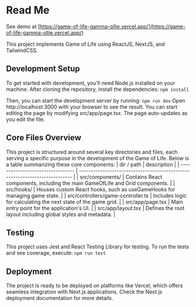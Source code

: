 # Read Me

See demo at [https://game-of-life-gamma-ollie.vercel.app/](https://game-of-life-gamma-ollie.vercel.app/)

This project implements Game of Life using ReactJS, NextJS, and TailwindCSS.

## Development Setup
To get started with development, you'll need Node.js installed on your machine. After cloning the repository, install the dependencies:
```npm install```

Then, you can start the development server by running:
```npm run dev```
Open http://localhost:3000 with your browser to see the result. You can start editing the page by modifying src/app/page.tsx. The page auto-updates as you edit the file.

## Core Files Overview
This project is structured around several key directories and files, each serving a specific purpose in the development of the Game of Life. Below is a table summarizing these core components:
| dir / path | description |
| --------------------------------- | --------------------------------------------------------------------------- |
| src/components/ | Contains React components, including the main GameOfLife and Grid components. |
| src/hooks/ | Houses custom React hooks, such as useGameHooks for managing game state. |
| src/controllers/game-controller.ts | Includes logic for calculating the next state of the game grid. |
| src/app/page.tsx | Main entry point for the application's UI. |
| src/app/layout.tsx | Defines the root layout including global styles and metadata. |

## Testing
This project uses Jest and React Testing Library for testing. To run the tests and see coverage, execute:
```npm run test```

## Deployment
The project is ready to be deployed on platforms like Vercel, which offers seamless integration with Next.js applications. Check the Next.js deployment documentation for more details.

